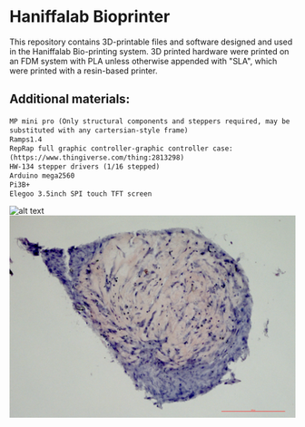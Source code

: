 # Haniffalab Bioprinter

This repository contains 3D-printable files and software designed and used in the Haniffalab Bio-printing system. 3D printed hardware were printed on an FDM system with PLA unless otherwise appended with "SLA", which were printed with a resin-based printer.

## Additional materials:
	MP mini pro (Only structural components and steppers required, may be substituted with any cartersian-style frame)
	Ramps1.4
  	RepRap full graphic controller-graphic controller case: (https://www.thingiverse.com/thing:2813298)
	HW-134 stepper drivers (1/16 stepped)
	Arduino mega2560
  	Pi3B+
  	Elegoo 3.5inch SPI touch TFT screen 
	
![alt text](https://github.com/haniffalab/HL_open_source_hardware/blob/main/HL_Bioprinter/20210126_163532.jpg)
![alt text](https://github.com/haniffalab/HL_open_source_hardware/blob/main/HL_Bioprinter/organoid.png)
